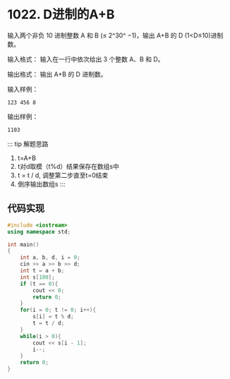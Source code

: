 # 1022. D进制的A+B
输入两个非负 10 进制整数 A 和 B (≤ 2^30^ −1)，输出 A+B 的 D (1<D≤10)进制数。

输入格式：
输入在一行中依次给出 3 个整数 A、B 和 D。

输出格式：
输出 A+B 的 D 进制数。

输入样例：
```
123 456 8
```
输出样例：
```
1103
```
::: tip 解题思路
1. t=A+B
2. t对d取模（t%d）结果保存在数组s中
3. t = t / d, 调整第二步直至t=0结束
4. 倒序输出数组s
:::

## 代码实现
```cpp
#include <iostream>
using namespace std;

int main()
{
    int a, b, d, i = 0;
    cin >> a >> b >> d;
    int t = a + b;
    int s[100];
    if (t == 0){
        cout << 0;
        return 0;
    }
    for(i = 0; t != 0; i++){
        s[i] = t % d;
        t = t / d;
    }
    while(i > 0){
        cout << s[i - 1];
        i--;
    }
    return 0;
}
```